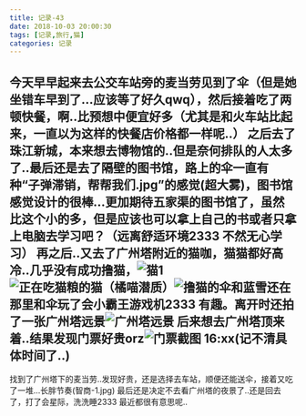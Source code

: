 ```yaml
---
title: 记录-43
date: 2018-10-03 20:00:30
tags: [记录,旅行,猫]
categories: 记录
---
```

今天早早起来去公交车站旁的麦当劳见到了伞（但是她坐错车早到了...应该等了好久qwq），然后接着吃了两顿快餐，啊..比预想中便宜好多（尤其是和火车站比起来，一直以为这样的快餐店价格都一样呢..）
之后去了珠江新城，本来想去博物馆的..但是奈何排队的人太多了..最后还是去了隔壁的图书馆，路上的伞一直有种“子弹滞销，帮帮我们.jpg”的感觉(超大雾)，图书馆感觉设计的很棒...更加期待五家渠的图书馆了，虽然比这个小的多，但是应该也可以拿上自己的书或者只拿上电脑去学习吧？（远离舒适环境2333 不然无心学习）
再之后..又去了广州塔附近的猫咖，猫猫都好高冷..几乎没有成功撸猫，![猫1](/img/记录43-1.jpg)![正在吃猫粮的猫（橘喵潜质）](/img/记录43-2.jpg)![撸猫的伞和蓝雪](/img/记录43-3.jpg)还在那里和伞玩了会小霸王游戏机2333 有趣。离开时还拍了一张广州塔远景![广州塔远景](/img/记录43-4.jpg)
后来想去广州塔顶来着..结果发现门票好贵orz![门票截图](/img/记录43-5.jpg)
16:xx(记不清具体时间了..)
---
找到了广州塔下的麦当劳..发现好贵，还是选择去车站，顺便还能送伞，接着又吃了一堆...长胖节奏(智商-1.jpg)
最后还是决定不去看广州塔的夜景了..还是回去了，打了会星际，洗洗睡2333
最近都很有意思呢..